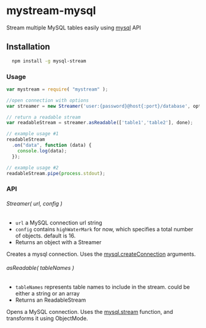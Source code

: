 mystream-mysql
==============

Stream multiple MySQL tables easily using [mysql](https://github.com/mysqljs/mysql) API

## Installation
```bash
  npm install -g mysql-stream 
```

### Usage

```javascript
var mystream = require( "mystream" );

//open connection with options
var streamer = new Streamer('user:{password}@host{:port}/database', options);

// return a readable stream
var readableStream = streamer.asReadable(['table1','table2'], done);

// example usage #1
readableStream
  .on("data", function (data) {
    console.log(data);
  });

// example usage #2
readableStream.pipe(process.stdout);
```

### API

###### Streamer( url, config )

* `url` a MySQL connection url string
* `config` contains `highWaterMark` for now, which specifies a total number of objects. default is 16.
* Returns an object with a Streamer 

Creates a mysql connection. Uses the [mysql.createConnection](https://github.com/mysqljs/mysql) arguments.

###### asReadable( tableNames )

* `tableNames` represents table names to include in the stream. could be either a string or an array
* Returns an ReadableStream 

Opens a MySQL connection. Uses the [mysql.stream](https://github.com/mysqljs/mysql) function, and transforms it using ObjectMode.

